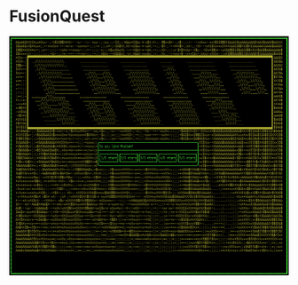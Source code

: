 # FusionQuest

![screenshot](https://github.com/dr-mrsthemonarch/fusionquest/blob/main/images/fusionquest.png?raw=true)
```